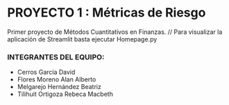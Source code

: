 # PROYECTO 1 : Métricas de Riesgo
Primer proyecto de Métodos Cuantitativos en Finanzas. // Para visualizar la aplicación de Streamlit basta ejecutar Homepage.py

### **INTEGRANTES DEL EQUIPO:**
- Cerros García David
- Flores Moreno Alan Alberto
- Melgarejo Hernández Beatriz
- Tilihuit Ortigoza Rebeca Macbeth
